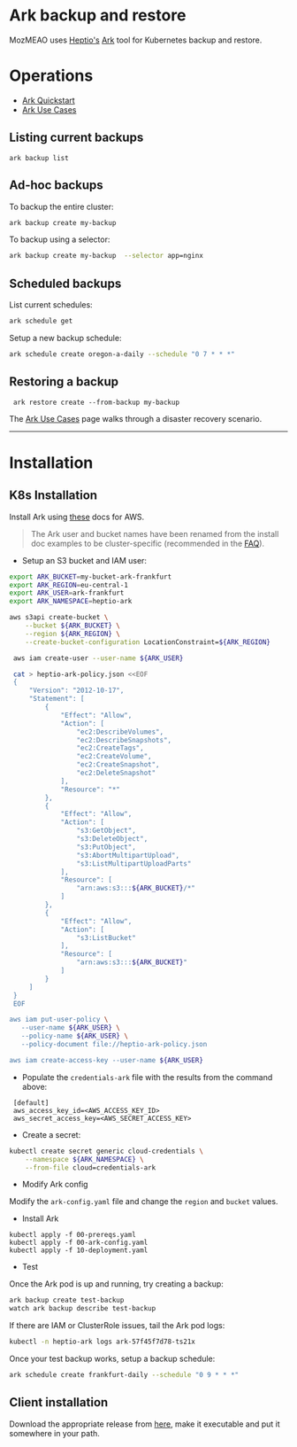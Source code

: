 # Ark backup and restore

MozMEAO uses [Heptio's](https://heptio.com/) [Ark](https://github.com/heptio/ark) tool for Kubernetes backup and restore.


# Operations

- [Ark Quickstart](https://heptio.github.io/ark/v0.9.0/quickstart)
- [Ark Use Cases](https://heptio.github.io/ark/v0.9.0/use-cases)

## Listing current backups

```
ark backup list
```

## Ad-hoc backups

To backup the entire cluster:

```bash
ark backup create my-backup
```

To backup using a selector:

```bash
ark backup create my-backup  --selector app=nginx
```


## Scheduled backups

List current schedules:

```bash
ark schedule get
```

Setup a new backup schedule:

```bash
ark schedule create oregon-a-daily --schedule "0 7 * * *"
```

## Restoring a backup

```
 ark restore create --from-backup my-backup
```
The [Ark Use Cases](https://heptio.github.io/ark/v0.9.0/use-cases) page walks through a disaster recovery scenario.

---

# Installation

## K8s Installation

Install Ark using [these](https://heptio.github.io/ark/v0.9.0/aws-config) docs for AWS. 

> The Ark user and bucket names have been renamed from the install doc examples to be cluster-specific (recommended in the [FAQ](https://heptio.github.io/ark/v0.9.0/faq)).

- Setup an S3 bucket and IAM user:

```bash
export ARK_BUCKET=my-bucket-ark-frankfurt
export ARK_REGION=eu-central-1
export ARK_USER=ark-frankfurt
export ARK_NAMESPACE=heptio-ark

aws s3api create-bucket \
    --bucket ${ARK_BUCKET} \
    --region ${ARK_REGION} \
    --create-bucket-configuration LocationConstraint=${ARK_REGION}

 aws iam create-user --user-name ${ARK_USER}

 cat > heptio-ark-policy.json <<EOF
 {
     "Version": "2012-10-17",
     "Statement": [
         {
             "Effect": "Allow",
             "Action": [
                 "ec2:DescribeVolumes",
                 "ec2:DescribeSnapshots",
                 "ec2:CreateTags",
                 "ec2:CreateVolume",
                 "ec2:CreateSnapshot",
                 "ec2:DeleteSnapshot"
             ],
             "Resource": "*"
         },
         {
             "Effect": "Allow",
             "Action": [
                 "s3:GetObject",
                 "s3:DeleteObject",
                 "s3:PutObject",
                 "s3:AbortMultipartUpload",
                 "s3:ListMultipartUploadParts"
             ],
             "Resource": [
                 "arn:aws:s3:::${ARK_BUCKET}/*"
             ]
         },
         {
             "Effect": "Allow",
             "Action": [
                 "s3:ListBucket"
             ],
             "Resource": [
                 "arn:aws:s3:::${ARK_BUCKET}"
             ]
         }
     ]
 }
 EOF

aws iam put-user-policy \
   --user-name ${ARK_USER} \
   --policy-name ${ARK_USER} \
   --policy-document file://heptio-ark-policy.json

aws iam create-access-key --user-name ${ARK_USER}
```

- Populate the `credentials-ark` file with the results from the command above:

```
 [default]
 aws_access_key_id=<AWS_ACCESS_KEY_ID>
 aws_secret_access_key=<AWS_SECRET_ACCESS_KEY>
```

- Create a secret:

```bash
kubectl create secret generic cloud-credentials \
    --namespace ${ARK_NAMESPACE} \
    --from-file cloud=credentials-ark
```


- Modify Ark config

Modify the `ark-config.yaml` file and change the `region` and `bucket` values. 

- Install Ark

```
kubectl apply -f 00-prereqs.yaml
kubectl apply -f 00-ark-config.yaml
kubectl apply -f 10-deployment.yaml
```

- Test

Once the Ark pod is up and running, try creating a backup:

```bash
ark backup create test-backup
watch ark backup describe test-backup
```

If there are IAM or ClusterRole issues, tail the Ark pod logs:

```bash
kubectl -n heptio-ark logs ark-57f45f7d78-ts21x
```

Once your test backup works, setup a backup schedule:

```bash
ark schedule create frankfurt-daily --schedule "0 9 * * *"
```


## Client installation

Download the appropriate release from [here](https://github.com/heptio/ark/releases), make it executable and put it somewhere in your path.



